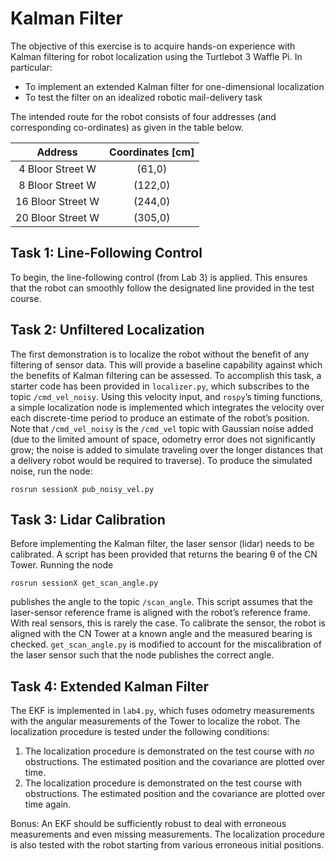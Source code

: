 # Kalman Filter

The objective of this exercise is to acquire hands-on experience with Kalman filtering for robot localization using the Turtlebot 3 Waffle Pi. In particular:

* To implement an extended Kalman filter for one-dimensional localization
* To test the filter on an idealized robotic mail-delivery task

The intended route for the robot consists of four addresses (and corresponding co-ordinates) as given in the table below.

| Address | Coordinates [cm] |
| :---: | :---: |
| 4 Bloor Street W | (61,0) |
| 8 Bloor Street W | (122,0) |
| 16 Bloor Street W | (244,0) |
| 20 Bloor Street W | (305,0) |

## Task 1: Line-Following Control
To begin, the line-following control (from Lab 3) is applied. This ensures that the robot can smoothly follow the designated line provided in the test course.

## Task 2: Unfiltered Localization 
The first demonstration is to localize the robot without the benefit of any filtering of sensor data. This will provide a baseline capability against which the benefits of Kalman filtering can be assessed. To accomplish this task, a starter code has been provided in `localizer.py`, which subscribes to the topic `/cmd_vel_noisy`. Using this velocity input, and `rospy`’s timing functions, a simple localization node is implemented which integrates the velocity over each discrete-time period to produce an estimate of the robot’s position. Note that `/cmd_vel_noisy` is the `/cmd_vel` topic with Gaussian noise added (due to the limited amount of space, odometry error does not significantly grow; the noise is added to simulate traveling over the longer distances that a delivery robot would be required to traverse). To produce the simulated noise, run the node: 

```rosrun sessionX pub_noisy_vel.py```

## Task 3: Lidar Calibration
Before implementing the Kalman filter, the laser sensor (lidar) needs to be calibrated. A script has been provided that returns the bearing θ of the CN Tower. Running the node

```rosrun sessionX get_scan_angle.py```

publishes the angle to the topic `/scan_angle`. This script assumes that the laser-sensor reference frame is aligned with the robot’s reference frame. With real sensors, this is rarely the case. To calibrate the sensor, the robot is aligned with the CN Tower at a known angle and the measured bearing is checked. `get_scan_angle.py` is modified to account for the miscalibration of the laser sensor such that the node publishes the correct angle.

## Task 4: Extended Kalman Filter
The EKF is implemented in `lab4.py`, which fuses odometry measurements with the angular measurements of the Tower to localize the robot. The localization procedure is tested under the following conditions:

1. The localization procedure is demonstrated on the test course with *no* obstructions. The estimated position and the covariance are plotted over time.
2.  The localization procedure is demonstrated on the test course with obstructions. The estimated position and the covariance are plotted over time again. 

Bonus: An EKF should be sufficiently robust to deal with erroneous measurements and even missing measurements. The localization procedure is also tested with the robot starting from various erroneous initial positions.
